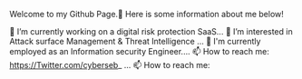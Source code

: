 Welcome to my Github Page.👋
Here is some information about me below!

🔭 I’m currently working on a digital risk protection SaaS...
🌱 I’m interested in Attack surface Management & Threat Intelligence ...
💬 I'm currently employed as an Information security Engineer....
📫 How to reach me: https://Twitter.com/cyberseb_ ...
📫 How to reach me: 
